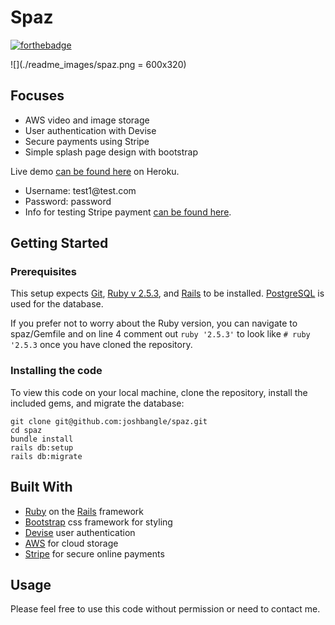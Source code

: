 # Spaz

[![forthebadge](https://forthebadge.com/images/badges/made-with-ruby.svg)](https://forthebadge.com)

![](./readme_images/spaz.png = 600x320)

  ## Focuses
  * AWS video and image storage
  * User authentication with Devise
  * Secure payments using Stripe
  * Simple splash page design with bootstrap

Live demo [can be found here](https://spaz-josh-bangle.herokuapp.com/) on Heroku.

* Username: test1@test.<span></span>com
* Password: password
* Info for testing Stripe payment [can be found here](https://stripe.com/docs/testing).

## Getting Started

### Prerequisites

This setup expects [Git](https://git-scm.com/downloads), [Ruby v 2.5.3](https://www.ruby-lang.org/en/documentation/installation/), and [Rails](https://gorails.com/setup/) to be installed. [PostgreSQL](https://www.postgresql.org/download/) is used for the database.

If you prefer not to worry about the Ruby version, you can navigate to spaz/Gemfile and on line 4 comment out `ruby '2.5.3'` to look like `# ruby '2.5.3` once you have cloned the repository.

### Installing the code

To view this code on your local machine, clone the repository, install the included gems, and migrate the database:
```
git clone git@github.com:joshbangle/spaz.git
cd spaz
bundle install
rails db:setup
rails db:migrate
```

## Built With

* [Ruby](https://www.ruby-lang.org/en/documentation/installation/) on the [Rails](https://gorails.com/setup/) framework
* [Bootstrap](https://getbootstrap.com/) css framework for styling
* [Devise](https://github.com/heartcombo/devise) user authentication
* [AWS](https://aws.amazon.com/) for cloud storage
* [Stripe](https://stripe.com/) for secure online payments

## Usage
Please feel free to use this code without permission or need to contact me.   
